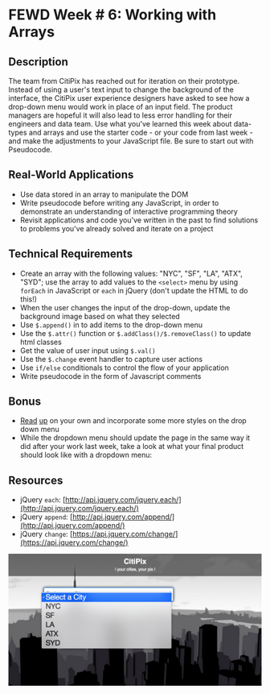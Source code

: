 # FEWD Week # 6: Working with Arrays

## Description

The team from CitiPix has reached out for iteration on their prototype.  Instead of using a user's text input to change the background of the interface, the CitiPix user experience designers have asked to see how a drop-down menu would work in place of an input field.  The product managers are hopeful it will also lead to less error handling for their engineers and data team.  Use what you've learned this week about data-types and arrays and use the starter code - or your code from last week - and make the adjustments to your JavaScript file. Be sure to start out with Pseudocode.

## Real-World Applications

- Use data stored in an array to manipulate the DOM
- Write pseudocode before writing any JavaScript, in order to demonstrate an understanding of interactive programming theory
- Revisit applications and code you've written in the past to find solutions to problems you've already solved and iterate on a project

## Technical Requirements

- Create an array with the following values: "NYC", "SF", "LA", "ATX", "SYD"; use the array to add values to the `<select>` menu by using `forEach` in JavaScript or `each` in jQuery (don't update the HTML to do this!)
- When the user changes the input of the drop-down, update the background image based on what they selected
- Use `$.append()` in to add items to the drop-down menu
- Use the `$.attr()` function or `$.addClass()/$.removeClass()` to update html classes
- Get the value of user input using `$.val()`
- Use the `$.change` event handler to capture user actions
- Use `if/else` conditionals to control the flow of your application
- Write pseudocode in the form of Javascript comments

## Bonus

- [Read](http://bavotasan.com/2011/style-select-box-using-only-css/) [up](https://css-tricks.com/dropdown-default-styling/) on your own and incorporate some more styles on the drop down menu
- While the dropdown menu should update the page in the same way it did after your work last week, take a look at what your final product should look like with a dropdown menu:

## Resources

- jQuery `each`: [http://api.jquery.com/jquery.each/](http://api.jquery.com/jquery.each/)
- jQuery `append`: [http://api.jquery.com/append/](http://api.jquery.com/append/)
- jQuery `change`: [https://api.jquery.com/change/](https://api.jquery.com/change/)

![Deliverable](citipix_solution_week6.png)

